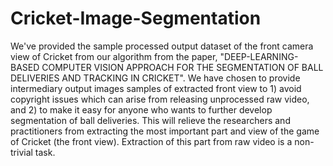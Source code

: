 # Cricket-Image-Segmentation
We've provided the sample processed output dataset of the front camera view of Cricket from our algorithm from the paper, "DEEP-LEARNING-BASED COMPUTER VISION APPROACH FOR THE SEGMENTATION OF BALL DELIVERIES AND TRACKING IN CRICKET". We have chosen to provide intermediary output images samples of extracted front view to 1) avoid copyright issues which can arise from releasing unprocessed raw video, and 2) to make it easy for anyone who wants to further develop segmentation of ball deliveries. This will relieve the researchers and practitioners from extracting the most important part and view of the game of Cricket (the front view). Extraction of this part from raw video is a non-trivial task.
 
